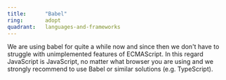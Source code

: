 ```yaml
---
title:      "Babel"
ring:       adopt
quadrant:   languages-and-frameworks
---
```


We are using babel for quite a while now and since then we don't have to
struggle with unimplemented features of ECMAScript. In this regard JavaScript is
JavaScript, no matter what browser you are using and we strongly recommend to
use Babel or similar solutions (e.g. TypeScript).

